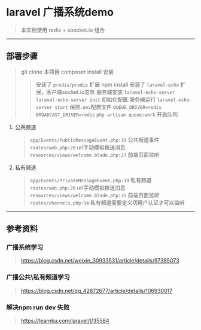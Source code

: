 # laravel 广播系统demo
> 本实例使用 redis + soocket.io 组合

---

## 部署步骤
> git clone 本项目
> composer install 安装
>> 安装了 `predis/predis` 扩展
> npm install
>> 安装了 `laravel-echo` 扩展，客户端socket.io监听
>  服务端安装 `laravel-echo-server`
>> `laravel-echo-server init` 初始化配置
>> 服务端运行 `laravel-echo-server start`
> 保持`.env`配置文件
>> `QUEUE_DRIVER=redis`  `BROADCAST_DRIVER=redis`
> `php artisan queue:work` 开启队列


1. 公共频道
    > `app/Events/PublicMessageEvent.php:39` 公共频道事件
    > `routes/web.php:20` url手动模拟推送消息
    > `resources/views/welcome.blade.php:27` 前端页面监听
           

2. 私有频道
    > `app/Events/PrivateMessageEvent.php:39` 私有频道
    > `routes/web.php:26` url手动模拟推送消息
    > `resources/views/welcome.blade.php:35` 前端页面监听
    > `routes/channels.php:14` 私有频道需要定义切用户认证才可以监听
       
---
    
## 参考资料

### 广播系统学习
> https://blog.csdn.net/weixin_30933531/article/details/97385073
### 广播公共\私有频道学习
> https://blog.csdn.net/qq_42872677/article/details/106930017
### 解决npm run dev 失败
> https://learnku.com/laravel/t/35584